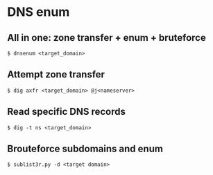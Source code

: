 # DNS enum

## All in one: zone transfer + enum + bruteforce
```
$ dnsenum <target_domain>
```

## Attempt zone transfer
```
$ dig axfr <target_domain> @j<nameserver>
```

## Read specific DNS records
```
$ dig -t ns <target_domain>
```

## Brouteforce subdomains and enum
```
$ sublist3r.py -d <target domain>
```
